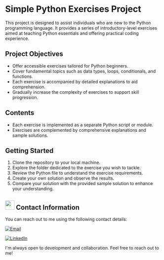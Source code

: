 # Simple Python Exercises Project

This project is designed to assist individuals who are new to the Python programming language. It provides a series of introductory-level exercises aimed at teaching Python essentials and offering practical coding experience.

## Project Objectives

- Offer accessible exercises tailored for Python beginners.
- Cover fundamental topics such as data types, loops, conditionals, and functions.
- Each exercise is accompanied by detailed explanations to aid comprehension.
- Gradually increase the complexity of exercises to support skill progression.

## Contents

- Each exercise is implemented as a separate Python script or module.
- Exercises are complemented by comprehensive explanations and sample solutions.

## Getting Started

1. Clone the repository to your local machine.
2. Explore the folder dedicated to the exercise you wish to tackle.
3. Review the Python file to understand the exercise requirements.
4. Create your own solution and observe the results.
5. Compare your solution with the provided sample solution to enhance your understanding.

## <img src="https://user-images.githubusercontent.com/74038190/235294019-40007353-6219-4ec5-b661-b3c35136dd0b.gif" width="30" style="margin-bottom: -5px;"> Contact Information

You can reach out to me using the following contact details:

[![Email](https://img.shields.io/badge/Email-sinanozcelik%40yaani.com-brightgreen)](mailto:sinanozcelik@yaani.com)

[![LinkedIn](https://img.shields.io/badge/LinkedIn-sinan--ozcelik-blue)](https://www.linkedin.com/in/sinan-ozcelik/)

I'm always open to development and collaboration. Feel free to reach out to me!
